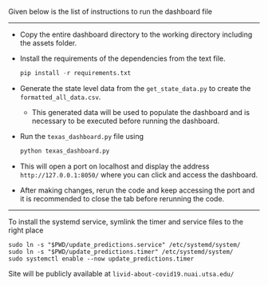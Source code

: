 
Given below is the list of instructions to run the dashboard file

---

+ Copy the entire dashboard directory to the working directory including the assets folder.

+ Install the requirements of the dependencies from the text file. 
  ```python
  pip install -r requirements.txt
  ```
+ Generate the state level data from the `get_state_data.py` to create the `formatted_all_data.csv`.
    * This generated data will be used to populate the dashboard and is necessary to be executed before 
    running the dashboard.
    
+ Run the `texas_dashboard.py` file using 
  ```python
  python texas_dashboard.py
  ```
+ This will open a port on localhost and display the address `http://127.0.0.1:8050/` where you can click and access the dashboard.

+ After making changes, rerun the code and keep accessing the port and it is recommended to close the tab before rerunning the code.

---

To install the systemd service, symlink the timer and service files to the right place
```shell
sudo ln -s "$PWD/update_predictions.service" /etc/systemd/system/
sudo ln -s "$PWD/update_predictions.timer" /etc/systemd/system/
sudo systemctl enable --now update_predictions.timer
```
Site will be publicly available at `livid-about-covid19.nuai.utsa.edu/`
